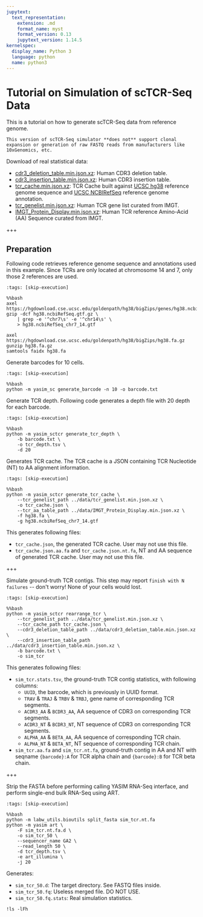 ```yaml
---
jupytext:
  text_representation:
    extension: .md
    format_name: myst
    format_version: 0.13
    jupytext_version: 1.14.5
kernelspec:
  display_name: Python 3
  language: python
  name: python3
---
```


# Tutorial on Simulation of scTCR-Seq Data

This is a tutorial on how to generate scTCR-Seq data from reference genome.

```{warning}
This version of scTCR-Seq simulator **does not** support clonal expansion or generation of raw FASTQ reads from manufacturers like 10xGenomics, etc.
```

Download of real statistical data:

- [cdr3_deletion_table.min.json.xz](../data/cdr3_deletion_table.min.json.xz): Human CDR3 deletion table.
- [cdr3_insertion_table.min.json.xz](../data/cdr3_insertion_table.min.json.xz): Human CDR3 insertion table.
- [tcr_cache.min.json.xz](../data/tcr_cache.min.json.xz): TCR Cache built against [UCSC hg38](https://hgdownload.cse.ucsc.edu/goldenpath/hg38/bigZips/hg38.fa.gz) reference genome sequence and [UCSC NCBIRefSeq](https://hgdownload.cse.ucsc.edu/goldenpath/hg38/bigZips/genes/hg38.ncbiRefSeq.gtf.gz) reference genome annotation.
- [tcr_genelist.min.json.xz](../data/tcr_genelist.min.json.xz): Human TCR gene list curated from IMGT.
- [IMGT_Protein_Display.min.json.xz](../data/IMGT_Protein_Display.min.json.xz): Human TCR reference Amino-Acid (AA) Sequence curated from IMGT.

+++

## Preparation

Following code retrieves reference genome sequence and annotations used in this example. Since TCRs are only located at chromosome 14 and 7, only those 2 references are used.

```{code-cell}
:tags: [skip-execution]

%%bash
axel https://hgdownload.cse.ucsc.edu/goldenpath/hg38/bigZips/genes/hg38.ncbiRefSeq.gtf.gz
gzip -dcf hg38.ncbiRefSeq.gtf.gz \
    | grep -e '^chr7\s' -e '^chr14\s' \
    > hg38.ncbiRefSeq_chr7_14.gtf

axel https://hgdownload.cse.ucsc.edu/goldenpath/hg38/bigZips/hg38.fa.gz
gunzip hg38.fa.gz
samtools faidx hg38.fa
```

Generate barcodes for 10 cells.

```{code-cell}
:tags: [skip-execution]

%%bash
python -m yasim_sc generate_barcode -n 10 -o barcode.txt
```

Generate TCR depth. Following code generates a depth file with 20 depth for each barcode.

```{code-cell}
:tags: [skip-execution]

%%bash
python -m yasim_sctcr generate_tcr_depth \
    -b barcode.txt \
    -o tcr_depth.tsv \
    -d 20
```

Generates TCR cache. The TCR cache is a JSON containing TCR Nucleotide (NT) to AA alignment information.

```{code-cell}
:tags: [skip-execution]

%%bash
python -m yasim_sctcr generate_tcr_cache \
    --tcr_genelist_path ../data/tcr_genelist.min.json.xz \
    -o tcr_cache.json \
    --tcr_aa_table_path ../data/IMGT_Protein_Display.min.json.xz \
    -f hg38.fa \
    -g hg38.ncbiRefSeq_chr7_14.gtf
```

This generates following files:

- `tcr_cache.json`, the generated TCR cache. User may not use this file.
- `tcr_cache.json.aa.fa` and `tcr_cache.json.nt.fa`, NT and AA sequence of generated TCR cache. User may not use this file.

+++

Simulate ground-truth TCR contigs. This step may report `finish with N failures` -- don't worry! None of your cells would lost.

```{code-cell}
:tags: [skip-execution]

%%bash
python -m yasim_sctcr rearrange_tcr \
    --tcr_genelist_path ../data/tcr_genelist.min.json.xz \
    --tcr_cache_path tcr_cache.json \
    --cdr3_deletion_table_path ../data/cdr3_deletion_table.min.json.xz \
    --cdr3_insertion_table_path ../data/cdr3_insertion_table.min.json.xz \
    -b barcode.txt \
    -o sim_tcr
```

This generates following files:

- `sim_tcr.stats.tsv`, the ground-truth TCR contig statistics, with following columns:
  - `UUID`, the barcode, which is previously in UUID format.
  - `TRAV` \& `TRAJ` \& `TRBV` \& `TRBJ`, gene name of corresponding TCR segments.
  - `ACDR3_AA` \& `BCDR3_AA`, AA sequence of CDR3 on corresponding TCR segments.
  - `ACDR3_NT` \& `BCDR3_NT`, NT sequence of CDR3 on corresponding TCR segments.
  - `ALPHA_AA` \& `BETA_AA`, AA sequence of corresponding TCR chain.
  - `ALPHA_NT` \& `BETA_NT`, NT sequence of corresponding TCR chain.
- `sim_tcr.aa.fa` and `sim_tcr.nt.fa`, ground-truth contig in AA and NT with seqname `{barcode}:A` for TCR alpha chain and `{barcode}:B` for TCR beta chain.

+++

Strip the FASTA before performing calling YASIM RNA-Seq interface, and perform single-end bulk RNA-Seq using ART.

```{code-cell}
:tags: [skip-execution]

%%bash
python -m labw_utils.bioutils split_fasta sim_tcr.nt.fa
python -m yasim art \
    -F sim_tcr.nt.fa.d \
    -o sim_tcr_50 \
    --sequencer_name GA2 \
    --read_length 50 \
    -d tcr_depth.tsv \
    -e art_illumina \
    -j 20
```

Generates:

- `sim_tcr_50.d`: The target directory. See FASTQ files inside.
- `sim_tcr_50.fq`: Useless merged file. DO NOT USE.
- `sim_tcr_50.fq.stats`: Real simulation statistics.

```{code-cell}
!ls -lFh
```
